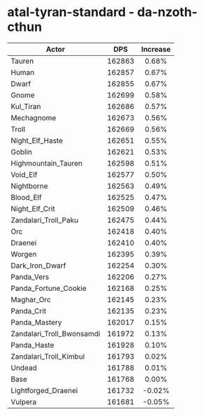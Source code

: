 # atal-tyran-standard - da-nzoth-cthun
| Actor | DPS | Increase |
|---|:---:|:---:|
|Tauren|162863|0.68%|
|Human|162857|0.67%|
|Dwarf|162855|0.67%|
|Gnome|162699|0.58%|
|Kul_Tiran|162686|0.57%|
|Mechagnome|162673|0.56%|
|Troll|162669|0.56%|
|Night_Elf_Haste|162651|0.55%|
|Goblin|162621|0.53%|
|Highmountain_Tauren|162598|0.51%|
|Void_Elf|162577|0.50%|
|Nightborne|162563|0.49%|
|Blood_Elf|162525|0.47%|
|Night_Elf_Crit|162509|0.46%|
|Zandalari_Troll_Paku|162475|0.44%|
|Orc|162418|0.40%|
|Draenei|162410|0.40%|
|Worgen|162395|0.39%|
|Dark_Iron_Dwarf|162254|0.30%|
|Panda_Vers|162206|0.27%|
|Panda_Fortune_Cookie|162168|0.25%|
|Maghar_Orc|162145|0.23%|
|Panda_Crit|162135|0.23%|
|Panda_Mastery|162017|0.15%|
|Zandalari_Troll_Bwonsamdi|161972|0.13%|
|Panda_Haste|161928|0.10%|
|Zandalari_Troll_Kimbul|161793|0.02%|
|Undead|161788|0.01%|
|Base|161768|0.00%|
|Lightforged_Draenei|161732|-0.02%|
|Vulpera|161681|-0.05%|
